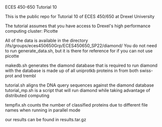 ECES 450-650 Tutorial 10

This is the public repo for Tutorial 10 of ECES 450/650 at Drexel University

The tutorial assumes that you have access to Drexel's high performance computing cluster: Picotte

All of the data is available in the directory /ifs/groups/eces450650Grp/ECES450650_SP22/diamond/
You do not need to run generate_data.sh, but it is there for reference for if you can not use picotte

makedb.sh generates the diamond database that is required to run diamond with
the database is made up of all uniprotkb proteins in from both swiss-prot and trembl

tutorial.sh aligns the DNA query sequences against the diamond database
tutorial_mp.sh is a script that will run diamond while taking advantage of distributed computing

tempfix.sh counts the number of classified proteins due to different file names when running in parallel mode

our results can be found in results.tar.gz
